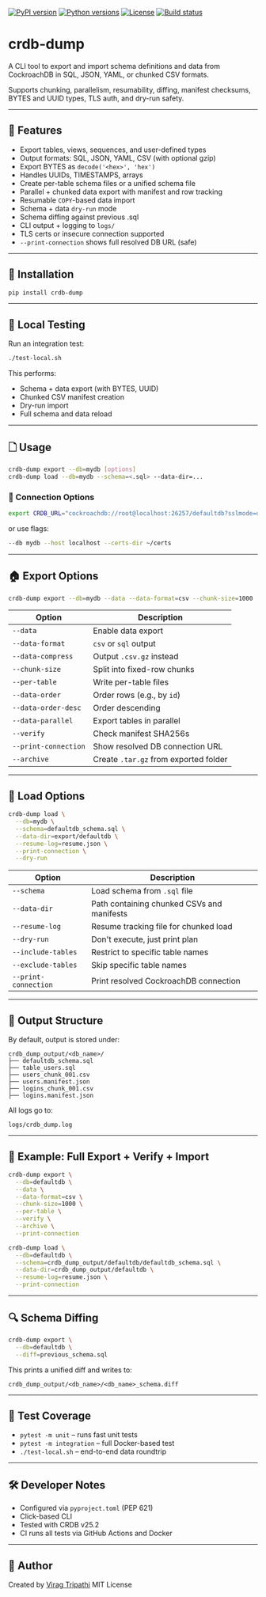 [![PyPI version](https://img.shields.io/pypi/v/crdb-dump)](https://pypi.org/project/crdb-dump/)
[![Python versions](https://img.shields.io/pypi/pyversions/crdb-dump)](https://pypi.org/project/crdb-dump/)
[![License](https://img.shields.io/pypi/l/crdb-dump)](https://pypi.org/project/crdb-dump/)
[![Build status](https://github.com/viragtripathi/crdb-dump/actions/workflows/python-ci.yml/badge.svg)](https://github.com/viragtripathi/crdb-dump/actions)

# crdb-dump

A CLI tool to export and import schema definitions and data from CockroachDB in SQL, JSON, YAML, or chunked CSV formats.

Supports chunking, parallelism, resumability, diffing, manifest checksums, BYTES and UUID types, TLS auth, and dry-run safety.

---

## 🚀 Features

* Export tables, views, sequences, and user-defined types
* Output formats: SQL, JSON, YAML, CSV (with optional gzip)
* Export BYTES as `decode('<hex>', 'hex')`
* Handles UUIDs, TIMESTAMPS, arrays
* Create per-table schema files or a unified schema file
* Parallel + chunked data export with manifest and row tracking
* Resumable `COPY`-based data import
* Schema + data `dry-run` mode
* Schema diffing against previous .sql
* CLI output + logging to `logs/`
* TLS certs or insecure connection supported
* `--print-connection` shows full resolved DB URL (safe)

---

## 🔧 Installation

```bash
pip install crdb-dump
```

---

## 🥺 Local Testing

Run an integration test:

```bash
./test-local.sh
```

This performs:

* Schema + data export (with BYTES, UUID)
* Chunked CSV manifest creation
* Dry-run import
* Full schema and data reload

---

## 🗋 Usage

```bash
crdb-dump export --db=mydb [options]
crdb-dump load --db=mydb --schema=<.sql> --data-dir=...
```

### 🔐 Connection Options

```bash
export CRDB_URL="cockroachdb://root@localhost:26257/defaultdb?sslmode=disable"
```

or use flags:

```bash
--db mydb --host localhost --certs-dir ~/certs
```

---

## 🏠 Export Options

```bash
crdb-dump export --db=mydb --data --data-format=csv --chunk-size=1000
```

| Option               | Description                           |
|----------------------|---------------------------------------|
| `--data`             | Enable data export                    |
| `--data-format`      | `csv` or `sql` output                 |
| `--data-compress`    | Output `.csv.gz` instead              |
| `--chunk-size`       | Split into fixed-row chunks           |
| `--per-table`        | Write per-table files                 |
| `--data-order`       | Order rows (e.g., by `id`)            |
| `--data-order-desc`  | Order descending                      |
| `--data-parallel`    | Export tables in parallel             |
| `--verify`           | Check manifest SHA256s                |
| `--print-connection` | Show resolved DB connection URL       |
| `--archive`          | Create `.tar.gz` from exported folder |

---

## 🛬 Load Options

```bash
crdb-dump load \
  --db=mydb \
  --schema=defaultdb_schema.sql \
  --data-dir=export/defaultdb \
  --resume-log=resume.json \
  --print-connection \
  --dry-run
```

| Option               | Description                                |
|----------------------|--------------------------------------------|
| `--schema`           | Load schema from `.sql` file               |
| `--data-dir`         | Path containing chunked CSVs and manifests |
| `--resume-log`       | Resume tracking file for chunked load      |
| `--dry-run`          | Don't execute, just print plan             |
| `--include-tables`   | Restrict to specific table names           |
| `--exclude-tables`   | Skip specific table names                  |
| `--print-connection` | Print resolved CockroachDB connection      |

---

## 📂 Output Structure

By default, output is stored under:

```
crdb_dump_output/<db_name>/
├── defaultdb_schema.sql
├── table_users.sql
├── users_chunk_001.csv
├── users.manifest.json
├── logins_chunk_001.csv
├── logins.manifest.json
```

All logs go to:

```
logs/crdb_dump.log
```

---

## 📄 Example: Full Export + Verify + Import

```bash
crdb-dump export \
  --db=defaultdb \
  --data \
  --data-format=csv \
  --chunk-size=1000 \
  --per-table \
  --verify \
  --archive \
  --print-connection

crdb-dump load \
  --db=defaultdb \
  --schema=crdb_dump_output/defaultdb/defaultdb_schema.sql \
  --data-dir=crdb_dump_output/defaultdb \
  --resume-log=resume.json \
  --print-connection
```

---

## 🔍 Schema Diffing

```bash
crdb-dump export \
  --db=defaultdb \
  --diff=previous_schema.sql
```

This prints a unified diff and writes to:

```
crdb_dump_output/<db_name>/<db_name>_schema.diff
```

---

## 🤖 Test Coverage

* `pytest -m unit`  – runs fast unit tests
* `pytest -m integration` – full Docker-based test
* `./test-local.sh` – end-to-end data roundtrip

---

## 🛠️ Developer Notes

* Configured via `pyproject.toml` (PEP 621)
* Click-based CLI
* Tested with CRDB v25.2
* CI runs all tests via GitHub Actions and Docker

---

## 👤 Author

Created by [Virag Tripathi](https://github.com/viragtripathi)
MIT License
